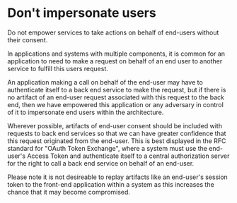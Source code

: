 # Don't impersonate users

Do not empower services to take actions on behalf of end-users without their consent.

In applications and systems with multiple components, it is common for an application to need to make a request on behalf of an end user to another service to fulfill this users request.

An application making a call on behalf of the end-user may have to authenticate itself to a back end service to make the request, but if there is no artifact of an end-user request associated with this request to the back end, then we have empowered this application or any adversary in control of it to impersonate end users within the architecture.

Wherever possible, artifacts of end-user consent should be included with requests to back end services so that we can have greater confidence that this request originated from the end-user. This is best displayed in the RFC standard for "OAuth Token Exchange", where a system must use the end-user's Access Token and authenticate itself to a central authorization server for the right to call a back end service on behalf of an end-user.


Please note it is not desireable to replay artifacts like an end-user's session token to the front-end application within a system as this increases the chance that it may become compromised.


